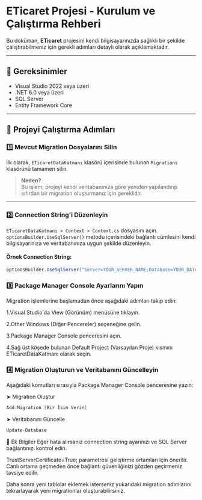 # ETicaret Projesi - Kurulum ve Çalıştırma Rehberi

Bu doküman, **ETicaret** projesini kendi bilgisayarınızda sağlıklı bir şekilde çalıştırabilmeniz için gerekli adımları detaylı olarak açıklamaktadır.

---

## 🔧 Gereksinimler
- Visual Studio 2022 veya üzeri
- .NET 6.0 veya üzeri
- SQL Server
- Entity Framework Core

---

## 🚀 Projeyi Çalıştırma Adımları

### 1️⃣ Mevcut Migration Dosyalarını Silin
İlk olarak, `ETicaretDataKatmanı` klasörü içerisinde bulunan `Migrations` klasörünü tamamen silin.

> **Neden?**  
Bu işlem, projeyi kendi veritabanınıza göre yeniden yapılandırıp sıfırdan bir migration oluşturmanız için gereklidir.

---

### 2️⃣ Connection String'i Düzenleyin
`ETicaretDataKatmanı > Context > Context.cs` dosyasını açın.  
`optionsBuilder.UseSqlServer()` metodu içerisindeki bağlantı cümlesini kendi bilgisayarınıza ve veritabanınıza uygun şekilde düzenleyin.

#### Örnek Connection String:
```csharp
optionsBuilder.UseSqlServer("Server=YOUR_SERVER_NAME;Database=YOUR_DATABASE_NAME;Trusted_Connection=True;TrustServerCertificate=True;");
```
### 3️⃣ Package Manager Console Ayarlarını Yapın
Migration işlemlerine başlamadan önce aşağıdaki adımları takip edin:

1.Visual Studio'da View (Görünüm) menüsüne tıklayın.

2.Other Windows (Diğer Pencereler) seçeneğine gelin.

3.Package Manager Console penceresini açın.

4.Sağ üst köşede bulunan Default Project (Varsayılan Proje) kısmını ETicaretDataKatmanı olarak seçin.

### 4️⃣ Migration Oluşturun ve Veritabanını Güncelleyin
Aşağıdaki komutları sırasıyla Package Manager Console penceresine yazın:

➤ Migration Oluştur
```csharp
Add-Migration [Bir İsim Verin]
```
➤ Veritabanını Güncelle
```csharp
Update-Database
```
📌 Ek Bilgiler
Eğer hata alırsanız connection string ayarınızı ve SQL Server bağlantınızı kontrol edin.

TrustServerCertificate=True; parametresi geliştirme ortamları için önerilir. Canlı ortama geçmeden önce bağlantı güvenliğinizi gözden geçirmeniz tavsiye edilir.

Daha sonra yeni tablolar eklemek isterseniz yukarıdaki migration adımlarını tekrarlayarak yeni migrationlar oluşturabilirsiniz.



